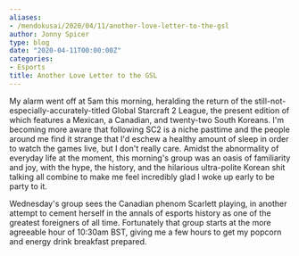 ```yaml
---
aliases:
- /mendokusai/2020/04/11/another-love-letter-to-the-gsl
author: Jonny Spicer
type: blog
date: "2020-04-11T00:00:00Z"
categories:
- Esports
title: Another Love Letter to the GSL
---
```

My alarm went off at 5am this morning, heralding the return of the still-not-especially-accurately-titled Global
Starcraft 2 League, the present edition of which features a Mexican, a Canadian, and twenty-two South Koreans. I'm
becoming more aware that following SC2 is a niche pasttime and the people around me find it strange that I'd eschew
a healthy amount of sleep in order to watch the games live, but I don't really care. Amidst the abnormality of everyday
life at the moment, this morning's group was an oasis of familiarity and joy, with the hype, the history, and the
hilarious ultra-polite Korean shit talking all combine to make me feel incredibly glad I woke up early to be party
to it.

Wednesday's group sees the Canadian phenom Scarlett playing, in another attempt to cement herself in the annals of esports
history as one of the greatest foreigners of all time. Fortunately that group starts at the more agreeable hour of
10:30am BST, giving me a few hours to get my popcorn and energy drink breakfast prepared.
